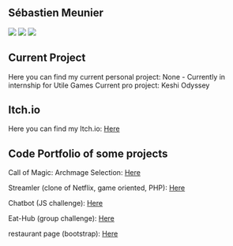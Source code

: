 ## Sébastien Meunier

![](https://img.shields.io/badge/Job-JuniorGameDev-purple)
![](https://img.shields.io/badge/Company-LookingForJob-blue)
![](https://img.shields.io/badge/CurrentProject-None-red)


## Current Project

Here you can find my current personal project: None - Currently in internship for Utile Games
Current pro project: Keshi Odyssey

## Itch.io

Here you can find my Itch.io: [Here](https://meunierseb.itch.io/)


## Code Portfolio of some projects

Call of Magic: Archmage Selection: [Here](https://github.com/MeunierS/Call-of-magic-archamage-selection)

Streamler (clone of Netflix, game oriented, PHP): [Here](https://github.com/MeunierS/Getflix)

Chatbot (JS challenge): [Here](https://github.com/soufianecode/Chatbot)

Eat-Hub (group challenge): [Here](https://github.com/AlexJS6/Eat-Hub)

restaurant page (bootstrap): [Here](https://github.com/MeunierS/restaurant-css-framework)

